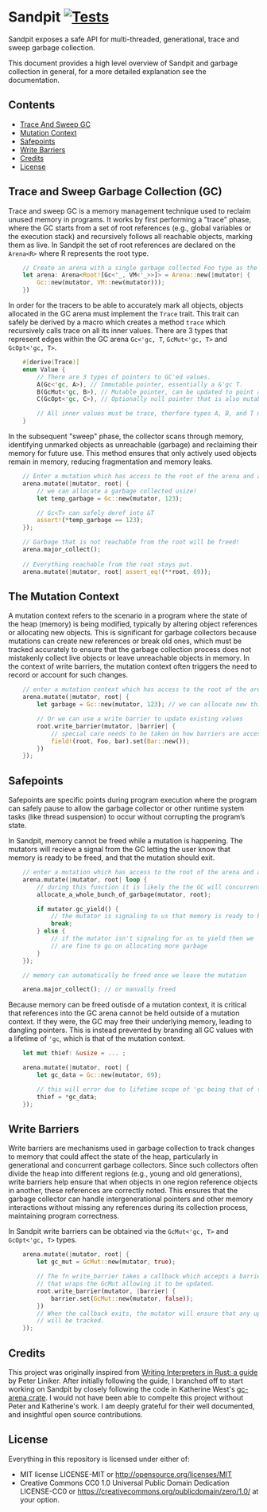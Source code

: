 # Sandpit [![Tests](https://github.com/Nilando/sandpit/actions/workflows/rust.yml/badge.svg)](https://github.com/Nilando/sandpit/actions/workflows/rust.yml)
Sandpit exposes a safe API for multi-threaded, generational, trace and sweep garbage collection.

This document provides a high level overview of Sandpit and garbage collection in general, for a more detailed explanation see the documentation.

## Contents
* [Trace And Sweep GC](#toc-trace-and-sweep-gc)
* [Mutation Context](#toc-mutation-context)
* [Safepoints](#toc-safepoints)
* [Write Barriers](#toc-write-barriers)
* [Credits](#toc-credits)
* [License](#toc-license)

<a name="toc-trace-and-sweep-gc"></a>
## Trace and Sweep Garbage Collection (GC)
Trace and sweep GC is a memory management technique used to reclaim unused memory in programs. It works by first performing a "trace" phase, where the GC starts from a set of root references (e.g., global variables or the execution stack) and recursively follows all reachable objects, marking them as live. In Sandpit the set of root references are declared on the `Arena<R>` where R represents the root type.
```rust
    // Create an arena with a single garbage collected Foo type as the root.
    let arena: Arena<Root![Gc<'_, VM<'_>>]> = Arena::new(|mutator| {
        Gc::new(mutator, VM::new(mutator)));
    })
```
In order for the tracers to be able to accurately mark all objects, objects allocated in the GC arena must implement the `Trace` trait. This trait can safely be derived by a macro which creates a method `trace` which recursively calls trace on all its inner values. There are 3 types that represent edges within the GC arena `Gc<'gc, T`, `GcMut<'gc, T>` and `GcOpt<'gc, T>`.
```rust
    #[derive(Trace)]
    enum Value {
        // There are 3 types of pointers to GC'ed values.
        A(Gc<'gc, A>), // Immutable pointer, essentially a &'gc T.
        B(GcMut<'gc, B>), // Mutable pointer, can be updated to point at something else via a write barrier.
        C(GcOpt<'gc, C>), // Optionally null pointer that is also mutable. Can be unwrapped into a GcMut.

        // All inner values must be trace, therfore types A, B, and T must impl Trace as well!
    }
```
In the subsequent "sweep" phase, the collector scans through memory, identifying unmarked objects as unreachable (garbage) and reclaiming their memory for future use. This method ensures that only actively used objects remain in memory, reducing fragmentation and memory leaks. 
```rust
    // Enter a mutation which has access to the root of the arena and a mutator.
    arena.mutate(|mutator, root| {
        // we can allocate a garbage collected usize!
        let temp_garbage = Gc::new(mutator, 123);

        // Gc<T> can safely deref into &T
        assert!(*temp_garbage == 123);
    });

    // Garbage that is not reachable from the root will be freed!
    arena.major_collect();
    
    // Everything reachable from the root stays put.
    arena.mutate(|mutator, root| assert_eq!(**root, 69));
```
<a name="toc-mutation-context"></a>
## The Mutation Context
A mutation context refers to the scenario in a program where the state of the heap (memory) is being modified, typically by altering object references or allocating new objects. This is significant for garbage collectors because mutations can create new references or break old ones, which must be tracked accurately to ensure that the garbage collection process does not mistakenly collect live objects or leave unreachable objects in memory. In the context of write barriers, the mutation context often triggers the need to record or account for such changes.
```rust
    // enter a mutation context which has access to the root of the arena and a mutator
    arena.mutate(|mutator, root| {
        let garbage = Gc::new(mutator, 123); // we can allocate new things!

        // Or we can use a write barrier to update existing values
        root.write_barrier(mutator, |barrier| {
            // special care needs to be taken on how barriers are accessed...more on this later
            field!(root, Foo, bar).set(Bar::new());
        })
    });
```
<a name="toc-safepoints"></a>
## Safepoints
Safepoints are specific points during program execution where the program can safely pause to allow the garbage collector or other runtime system tasks (like thread suspension) to occur without corrupting the program’s state. 

In Sandpit, memory cannot be freed while a mutation is happening. The mutators will recieve a signal from the GC letting the user know that memory is ready to be freed, and that the mutation should exit.
```rust
    // enter a mutation which has access to the root of the arena and a mutator
    arena.mutate(|mutator, root| loop {
        // during this function it is likely the the GC will concurrently begin tracing!
        allocate_a_whole_bunch_of_garbage(mutator, root);

        if mutator.gc_yield() {
            // the mutator is signaling to us that memory is ready to be freed so we should leave the mutation context
            break;
        } else {
            // if the mutator isn't signaling for us to yield then we
            // are fine to go on allocating more garbage
        }
    });

    // memory can automatically be freed once we leave the mutation

    arena.major_collect(); // or manually freed
```

Because memory can be freed outisde of a mutation context, it is critical that references into the GC arena cannot be held outside of a mutation context. If they were, the GC may free their underlying memory, leading to dangling pointers. This is instead prevented by branding all GC values with a lifetime of `'gc`, which is that of the mutation context.
```rust
    let mut thief: &usize = ... ;

    arena.mutate(|mutator, root| {
        let gc_data = Gc::new(mutator, 69);

        // this will error due to lifetime scope of 'gc being that of the mutation context
        thief = *gc_data;
    });
```

<a name="toc-write-barriers"></a>
## Write Barriers
Write barriers are mechanisms used in garbage collection to track changes to memory that could affect the state of the heap, particularly in generational and concurrent garbage collectors. Since such collectors often divide the heap into different regions (e.g., young and old generations), write barriers help ensure that when objects in one region reference objects in another, these references are correctly noted. This ensures that the garbage collector can handle intergenerational pointers and other memory interactions without missing any references during its collection process, maintaining program correctness.

In Sandpit write barriers can be obtained via the `GcMut<'gc, T>` and `GcOpt<'gc, T>` types.
```rust
    arena.mutate(|mutator, root| {
        let gc_mut = GcMut::new(mutator, true);

        // The fn write_barrier takes a callback which accepts a barrier type
        // that wraps the GcMut allowing it to be updated.
        root.write_barrier(mutator, |barrier| {
            barrier.set(GcMut::new(mutator, false));
        })
        // When the callback exits, the mutator will ensure that any updates to the root GcMut
        // will be tracked.
    });
```


<a name="toc-credits"></a>
## Credits
This project was originally inspired from [Writing Interpreters in Rust: a guide](https://rust-hosted-langs.github.io/book/) by Peter Liniker. After initially following the guide,
I branched off to start working on Sandpit by closely following the code in Katherine West's [gc-arena crate](https://github.com/kyren/gc-arena). I would not have been able to compelte this project
without Peter and Katherine's work. I am deeply grateful for their well documented, and insightful open source contributions.

<a name="toc-license"></a>
## License
Everything in this repository is licensed under either of:
- MIT license LICENSE-MIT or http://opensource.org/licenses/MIT
- Creative Commons CC0 1.0 Universal Public Domain Dedication LICENSE-CC0 or https://creativecommons.org/publicdomain/zero/1.0/ at your option.
